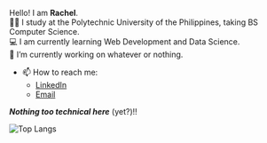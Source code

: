 Hello! I am **Rachel**.
<br>
🐱‍🏍 I study at the Polytechnic University of the Philippines, taking BS Computer Science. 
<br>
💻 I am currently learning Web Development and Data Science.
<br>
🔭 I’m currently working on whatever or nothing.
<br>
- 📫 How to reach me:
  - [LinkedIn](https://www.linkedin.com/in/rachel-anne-cilon/) <br>
  - [Email](mailto:rachelannecilon@gmail.com) 


***Nothing too technical here*** (yet?)!!

<!-- https://github.com/anuraghazra/github-readme-stats -->
![Top Langs](https://github-readme-stats.vercel.app/api/top-langs/?username=rachelannec&layout=compact&theme=transparent)
<!-- | ![rachelannec's GitHub Stats](https://github-readme-stats.vercel.app/api?username=rachelannec&show_icons=true&theme=transparent&card_width=200) | ![Top Langs](https://github-readme-stats.vercel.app/api/top-langs/?username=rachelannec&layout=compact&theme=transparent&card_width=200) |
|----------|-----------| -->

<!-- <strong>CURRENTLY UNDER CONSTRUCTION</strong> -->
<!-- https://github.com/natemoo-re/natemoo-re/blob/master/spotify-setup-guide.md -->












<!--
**rachelannec/rachelannec** is a ✨ _special_ ✨ repository because its `README.md` (this file) appears on your GitHub profile.


Here are some ideas to get you started:

- 🔭 I’m currently working on ...
- 🌱 I’m currently learning ...
- 👯 I’m looking to collaborate on ...
- 🤔 I’m looking for help with ...
- 💬 Ask me about ...
- 📫 How to reach me: ...
- 😄 Pronouns: ...
- ⚡ Fun fact: ...
-->
